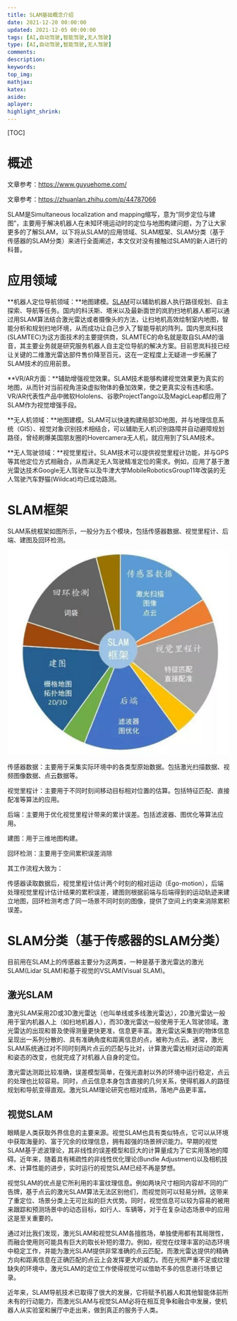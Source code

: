 ```yaml
---
title: SLAM基础概念介绍
date: 2021-12-20 00:00:00
updated: 2021-12-05 00:00:00
tags: [AI,自动驾驶,智能驾驶,无人驾驶]
type: [AI,自动驾驶,智能驾驶,无人驾驶]
comments: 
description: 
keywords: 
top_img:
mathjax:
katex:
aside:
aplayer:
highlight_shrink:
---
```


[TOC]

# 概述

文章参考：https://www.guyuehome.com/

文章参考：https://zhuanlan.zhihu.com/p/44787066

SLAM是Simultaneous localization and mapping缩写，意为“同步定位与建图”，主要用于解决机器人在未知环境运动时的定位与地图构建问题，为了让大家更多的了解SLAM，以下将从SLAM的应用领域、SLAM框架、SLAM分类（基于传感器的SLAM分类）来进行全面阐述，本文仅对没有接触过SLAM的新人进行的科普。



# 应用领域

**机器人定位导航领域：**地图建模。[SLAM](http://www.slamtec.com/)可以辅助机器人执行路径规划、自主探索、导航等任务。国内的科沃斯、塔米以及最新面世的岚豹扫地机器人都可以通过用SLAM算法结合激光雷达或者摄像头的方法，让扫地机高效绘制室内地图，智能分析和规划扫地环境，从而成功让自己步入了智能导航的阵列。国内思岚科技(SLAMTEC)为这方面技术的主要提供商，SLAMTEC的命名就是取自SLAM的谐音，其主要业务就是研究服务机器人自主定位导航的解决方案。目前思岚科技已经让关键的二维激光雷达部件售价降至百元，这在一定程度上无疑进一步拓展了SLAM技术的应用前景。

**VR/AR方面：**辅助增强视觉效果。SLAM技术能够构建视觉效果更为真实的地图，从而针对当前视角渲染虚拟物体的叠加效果，使之更真实没有违和感。VR/AR代表性产品中微软Hololens、谷歌ProjectTango以及MagicLeap都应用了SLAM作为视觉增强手段。

**无人机领域：**地图建模。SLAM可以快速构建局部3D地图，并与地理信息系统（GIS）、视觉对象识别技术相结合，可以辅助无人机识别路障并自动避障规划路径，曾经刷爆美国朋友圈的Hovercamera无人机，就应用到了SLAM技术。

**无人驾驶领域：**视觉里程计。SLAM技术可以提供视觉里程计功能，并与GPS等其他定位方式相融合，从而满足无人驾驶精准定位的需求。例如，应用了基于激光雷达技术Google无人驾驶车以及牛津大学MobileRoboticsGroup11年改装的无人驾驶汽车野猫(Wildcat)均已成功路测。

# SLAM框架

SLAM系统框架如图所示，一般分为五个模块，包括传感器数据、视觉里程计、后端、建图及回环检测。

![img](images/01.SLAM%E5%9F%BA%E7%A1%80%E6%A6%82%E5%BF%B5%E4%BB%8B%E7%BB%8D/1114365-20180917142747260-2136406589.png)

传感器数据：主要用于采集实际环境中的各类型原始数据。包括激光扫描数据、视频图像数据、点云数据等。

视觉里程计：主要用于不同时刻间移动目标相对位置的估算。包括特征匹配、直接配准等算法的应用。

后端：主要用于优化视觉里程计带来的累计误差。包括滤波器、图优化等算法应用。

建图：用于三维地图构建。

回环检测：主要用于空间累积误差消除

其工作流程大致为：

传感器读取数据后，视觉里程计估计两个时刻的相对运动（Ego-motion），后端处理视觉里程计估计结果的累积误差，建图则根据前端与后端得到的运动轨迹来建立地图，回环检测考虑了同一场景不同时刻的图像，提供了空间上约束来消除累积误差。



# **SLAM分类**（基于传感器的SLAM分类）

目前用在SLAM上的传感器主要分为这两类，一种是基于激光雷达的激光SLAM(Lidar SLAM)和基于视觉的VSLAM(Visual SLAM)。

## 激光SLAM

激光SLAM采用2D或3D激光雷达（也叫单线或多线激光雷达），2D激光雷达一般用于室内机器人上（如扫地机器人），而3D激光雷达一般使用于无人驾驶领域。激光雷达的出现和普及使得测量更快更准，信息更丰富。激光雷达采集到的物体信息呈现出一系列分散的、具有准确角度和距离信息的点，被称为点云。通常，激光SLAM系统通过对不同时刻两片点云的匹配与比对，计算激光雷达相对运动的距离和姿态的改变，也就完成了对机器人自身的定位。

激光雷达测距比较准确，误差模型简单，在强光直射以外的环境中运行稳定，点云的处理也比较容易。同时，点云信息本身包含直接的几何关系，使得机器人的路径规划和导航变得直观。激光SLAM理论研究也相对成熟，落地产品更丰富。



## 视觉SLAM

眼睛是人类获取外界信息的主要来源。视觉SLAM也具有类似特点，它可以从环境中获取海量的、富于冗余的纹理信息，拥有超强的场景辨识能力。早期的视觉SLAM基于滤波理论，其非线性的误差模型和巨大的计算量成为了它实用落地的障碍。近年来，随着具有稀疏性的非线性优化理论(Bundle Adjustment)以及相机技术、计算性能的进步，实时运行的视觉SLAM已经不再是梦想。

视觉SLAM的优点是它所利用的丰富纹理信息。例如两块尺寸相同内容却不同的广告牌，基于点云的激光SLAM算法无法区别他们，而视觉则可以轻易分辨。这带来了重定位、场景分类上无可比拟的巨大优势。同时，视觉信息可以较为容易的被用来跟踪和预测场景中的动态目标，如行人、车辆等，对于在复杂动态场景中的应用这是至关重要的。

通过对比我们发现，激光SLAM和视觉SLAM各擅胜场，单独使用都有其局限性，而融合使用则可能具有巨大的取长补短的潜力。例如，视觉在纹理丰富的动态环境中稳定工作，并能为激光SLAM提供非常准确的点云匹配，而激光雷达提供的精确方向和距离信息在正确匹配的点云上会发挥更大的威力。而在光照严重不足或纹理缺失的环境中，激光SLAM的定位工作使得视觉可以借助不多的信息进行场景记录。

近年来，SLAM导航技术已取得了很大的发展，它将赋予机器人和其他智能体前所未有的行动能力，而激光SLAM与视觉SLAM必将在相互竞争和融合中发展，使机器人从实验室和展厅中走出来，做到真正的服务于人类。





























